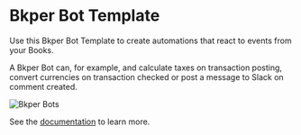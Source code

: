 # Bkper Bot Template

Use this Bkper Bot Template to create automations that react to events from your Books. 

A Bkper Bot can, for example, and calculate taxes on transaction posting, convert currencies on transaction checked or post a message to Slack on comment created.

![Bkper Bots](https://bkper.com/images/bots/bkper-tax-bot/bkper-tax-bot.gif)

See the [documentation](https://bkper.com/docs/#bots) to learn more.
